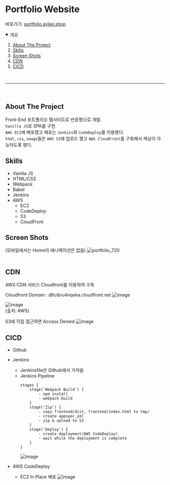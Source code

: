 # Portfolio Website


바로가기: [portfolio.aylee.shop](https://portfolio.aylee.shop)


<details open="open">
  <summary>개요</summary>
  <ol>
    <li><a href="#about-the-project">About The Project</a></li>
    <li><a href="#skills">Skills</a></li>
    <li><a href="#screen-shots">Screen Shots</a></li>
    <li><a href="cdn">CDN</a></li>
    <li><a href="#cicd">CICD</a></li>
  </ol>
</details>
</br>

---

</br>

## About The Project
Front-End 포트폴리오 웹사이트로 반응형으로 개발.<br>
`Vanilla JS`로 SPA를 구현.<br>
`AWS EC2`에 배포했고 배포는 `Jenkins`와 `CodeDeploy`를 이용했다.<br>
`html`, `css`, `image`들은 `AWS S3`에 업로드 했고 `AWS CloudFront`를 구축해서 캐싱이 가능하도록 했다.


## Skills

- Vanilla JS
- HTML/CSS
- Webpack
- Babel
- Jenkins
- AWS
    - EC2
    - CodeDeploy
    - S3
    - CloudFront

## Screen Shots
(모바일에서는 Home의 애니메이션은 없음)
![portfolio_720](https://user-images.githubusercontent.com/40782494/108579839-3d7a0080-736c-11eb-9cf8-3325a6ee2e79.gif)
<br><br>

## CDN
AWS CDN 서비스 Cloudfront를 이용하여 구축

Cloudfront Domain : d6cibru4nqeka.cloudfront.net
![image](https://user-images.githubusercontent.com/40782494/108580511-1d980c00-736f-11eb-8d3c-ee7e5cad89df.png)<br>

![image](https://user-images.githubusercontent.com/40782494/108580454-dc076100-736e-11eb-890f-44b9027e579c.png)<br>
(출처: AWS)

S3에 직접 접근하면 Access Denied
![image](https://user-images.githubusercontent.com/40782494/108580774-54baed00-7370-11eb-9c3d-062cdc9c9ec5.png)


## CICD
- Github
- Jenkins
    - Jenkinsfile은 Github에서 가져옴
    - Jenkins Pipeline
        ```
        stages {
            stage('Webpack Build') {
                - npm install
                - webpack build
            }
            stage('Zip') {
                - copy frontend/dist, frontend/index.html to tmp/
                - create appspec.yml
                - zip & upload to S3
            }
            stage('Deploy') {
                - create deployment(AWS CodeDeploy)
                - wait while the deployment is complete
            }
        }
        ```
        ![image](https://user-images.githubusercontent.com/40782494/108580270-2b995d00-736e-11eb-9a3f-57b3b0508b46.png)

- AWS CodeDeploy
    - EC2 In Place 배포 
    ![image](https://user-images.githubusercontent.com/40782494/108580315-54215700-736e-11eb-9f92-9837fa458226.png)


